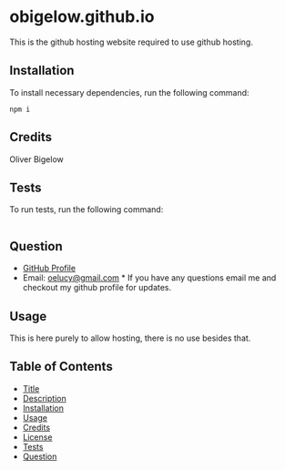 # obigelow.github.io

This is the github hosting website required to use github hosting.

## Installation

To install necessary dependencies, run the following command:

```
npm i
```

## Credits

Oliver Bigelow

## Tests

To run tests, run the following command:

```npm test

```

## Question

- [GitHub Profile](https://github.com/obigelow)
- Email: oelucy@gmail.com \* If you have any questions email me and checkout my github profile for updates.

## Usage

This is here purely to allow hosting, there is no use besides that.

## Table of Contents

- [Title](#obigelow.github.io)
- [Description](#Description)
- [Installation](#Installation)
- [Usage](#Usage)
- [Credits](#Credits)
- [License](#License)
- [Tests](#Tests)
- [Question](#Question)


